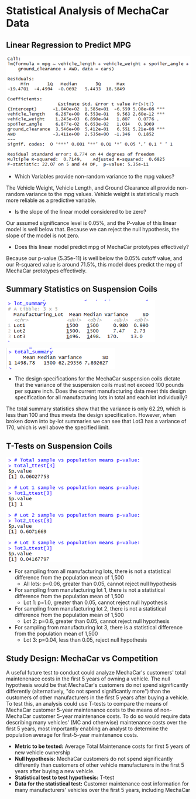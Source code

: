 # Statistical Analysis of MechaCar Data

## Linear Regression to Predict MPG
![](Resources/Challenge1.png)
* Which Variables provide non-random variance to the mpg values?

The Vehicle Weight, Vehicle Length, and Ground Clearance all provide non-random variance to the mpg values. Vehicle weight is statistically much more reliable as a predictive variable.
* Is the slope of the linear model considered to be zero?

Our assumed significance level is 0.05%, and the P-value of this linear model is well below that. Because we can reject the null hypothesis, the slope of the model is not zero.
* Does this linear model predict mpg of MechaCar prototypes effectively?

Because our p-value (5.35e-11) is well below the 0.05% cutoff value, and our R-squared value is around 71.5%, this model does predict the mpg of MechaCar prototypes effectively.

## Summary Statistics on Suspension Coils
![](Resources/lotSummary.png)

![](Resources/totalSummary.png)

* The design specifications for the MechaCar suspension coils dictate that the variance of the suspension coils must not exceed 100 pounds per square inch. Does the current manufacturing data meet this design specification for all manufacturing lots in total and each lot individually? 

The total summary statistics show that the variance is only 62.29, which is less than 100 and thus meets the design specification. However, when broken down into by-lot summaries we can see that Lot3 has a variance of 170, which is well above the specified limit. 

## T-Tests on Suspension Coils

![](Resources/Ttest.png)

* For sampling from all manufacturing lots, there is not a statistical difference from the population mean of 1,500 
    * All lots: p=0.06, greater than 0.05, cannot reject null hypothesis
* For sampling from manufacturing lot 1, there is not a statistical difference from the population mean of 1,500 
    * Lot 1: p=1.0, greater than 0.05, cannot reject null hypothesis
* For sampling from manufacturing lot 2, there is not a statistical difference from the population mean of 1,500 
    * Lot 2: p=0.6, greater than 0.05, cannot reject null hypothesis
* For sampling from manufacturing lot 3, there is a statistical difference from the population mean of 1,500 
    * Lot 3: p=0.04, less than 0.05, reject null hypothesis

## Study Design: MechaCar vs Competition
A useful future test to conduct could analyze MechaCar's customers' total maintenenace costs in the first 5 years of owning a vehicle. The null hypothesis would be that MechaCar's customers do not spend significantly differently (alternatively, "do not spend significantly more") than the customers of other manufacturers in the first 5 years after buying a vehicle. To test this, an analysis could use T-tests to compare the means of MechaCar customer 5-year maintenance costs to the means of non-MechaCar customer 5-year maintenance costs. To do so would require data describing many vehicles' (MC and otherwise) maintenance costs over the first 5 years, most importantly enabling an analyst to determine the population average for first-5-year maintenance costs.

* **Metric to be tested:** Average Total Maintenance costs for first 5 years of new vehicle ownership
* **Null hypothesis:** MechaCar customers do not spend significantly differently than customers of other vehicle manufacturers in the first 5 years after buying a new vehicle.
* **Statistical test to test hypothesis:** T-test
* **Data for the statistical test:** Customer maintenance cost information for many manufacturers' vehicles over the first 5 years, including MechaCar